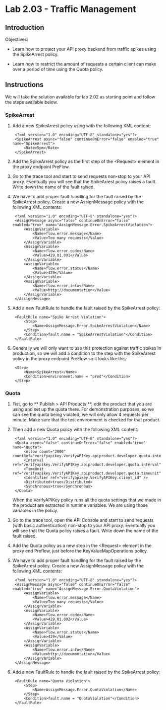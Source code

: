 # Lab 2.03 - Traffic Management

## Introduction

Objectives:

* Learn how to protect your API proxy backend from traffic spikes using the SpikeArrest policy.

* Learn how to restrict the amount of requests a certain client can make over a period of time using the Quota policy.

## Instructions

We will take the solution available for lab 2.02 as starting point and follow the steps available below.

### SpikeArrest

1. Add a new SpikeArrest policy using with the following XML content:

        <?xml version="1.0" encoding="UTF-8" standalone="yes"?>
        <SpikeArrest async="false" continueOnError="false" enabled="true" name="SpikeArrest">
            <Rate>5pm</Rate>
        </SpikeArrest>
    
2. Add the SpikeArrest policy as the first step of the &lt;Request&gt; element in the proxy endpoint PreFlow.

3. Go to the trace tool and start to send requests non-stop to your API proxy. Eventually you will see that the SpikeArrest policy raises a fault. Write down the name of the fault raised.

4. We have to add proper fault handling for the fault raised by the SpikeArrest policy. Create a new AssignMessage policy with the following XML contents:

        <?xml version="1.0" encoding="UTF-8" standalone="yes"?>
        <AssignMessage async="false" continueOnError="false" enabled="true" name="AssignMessage.Error.SpikeArrestViolation">
            <AssignVariable>
                <Name>flow.error.message</Name>
                <Value>Too many requests</Value>
            </AssignVariable>
            <AssignVariable>
                <Name>flow.error.code</Name>
                <Value>429.01.001</Value>
            </AssignVariable>
            <AssignVariable>
                <Name>flow.error.status</Name>
                <Value>429</Value>
            </AssignVariable>
            <AssignVariable>
                <Name>flow.error.info</Name>
                <Value>http://documentation</Value>
            </AssignVariable>
        </AssignMessage>

5. Add a new FaultRule to handle the fault raised by the SpikeArrest policy:

        <FaultRule name="Spike Arrest Violation">
            <Step>
                <Name>AssignMessage.Error.SpikeArrestViolation</Name>
            </Step>
            <Condition>fault.name = "SpikeArrestViolation"</Condition>
        </FaultRule>

6. Generally we will only want to use this protection against traffic spikes in production, so we will add a condition to the step with the SpikeArrest policy in the proxy endpoint PreFlow so it looks like this:

        <Step>
            <Name>SpikeArrest</Name>
            <Condition>environment.name = "prod"</Condition>
        </Step>

### Quota

1. Fist, go to ** Publish > API Products **, edit the product that you are using and set up the quota there. For demonstration purposes, so we can see the quota being violated, we will only allow 4 requests per minute. Make sure that the test environment is checked for that product.

2. Then add a new Quota policy with the following XML content:

        <?xml version="1.0" encoding="UTF-8" standalone="yes"?>
        <Quota async="false" continueOnError="false" enabled="true" name="Quota">
            <Allow count="2000" countRef="verifyapikey.VerifyAPIKey.apiproduct.developer.quota.interval"/>
            <Interval ref="verifyapikey.VerifyAPIKey.apiproduct.developer.quota.interval">1</Interval>
            <TimeUnit ref="verifyapikey.VerifyAPIKey.apiproduct.developer.quota.timeunit">month</TimeUnit>
            <Identifier ref="verifyapikey.VerifyAPIKey.client_id" />
            <Distributed>true</Distributed>
            <Synchronous>true</Synchronous>
        </Quota>

    When the VerifyAPIKey policy runs all the quota settings that we made in the product are extracted in runtime variables. We are using those variables in the policy.

3. Go to the trace tool, open the API Console and start to send requests (with basic authentication) non-stop to your API proxy. Eventually you will see that the Quota policy raises a fault. Write down the name of the fault raised.

4. Add the Quota policy as a new step in the &lt;Request&gt; element in the proxy end Preflow, just before the KeyValueMapOperations policy.

5. We have to add proper fault handling for the fault raised by the SpikeArrest policy. Create a new AssignMessage policy with the following XML contents:

        <?xml version="1.0" encoding="UTF-8" standalone="yes"?>
        <AssignMessage async="false" continueOnError="false" enabled="true" name="AssignMessage.Error.QuotaViolation">
            <AssignVariable>
                <Name>flow.error.message</Name>
                <Value>Too many requests</Value>
            </AssignVariable>
            <AssignVariable>
                <Name>flow.error.code</Name>
                <Value>429.01.002</Value>
            </AssignVariable>
            <AssignVariable>
                <Name>flow.error.status</Name>
                <Value>429</Value>
            </AssignVariable>
            <AssignVariable>
                <Name>flow.error.info</Name>
                <Value>http://documentation</Value>
            </AssignVariable>
        </AssignMessage>

5. Add a new FaultRule to handle the fault raised by the SpikeArrest policy:

        <FaultRule name="Quota Violation">
            <Step>
                <Name>AssignMessage.Error.QuotaViolation</Name>
            </Step>
            <Condition>fault.name = "QuotaViolation"</Condition>
        </FaultRule>